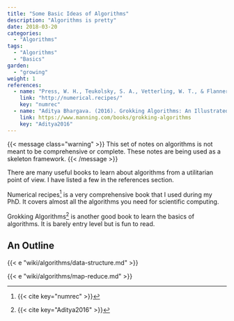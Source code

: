```yaml
---
title: "Some Basic Ideas of Algorithms"
description: "Algorithms is pretty"
date: 2018-03-20
categories:
  - "Algorithms"
tags:
  - "Algorithms"
  - "Basics"
garden:
  - "growing"
weight: 1
references:
  - name: "Press, W. H., Teukolsky, S. A., Vetterling, W. T., & Flannery, B. P. (2544). Numerical Recipes (3rd Editio). Cambridge University Press."
    link: "http://numerical.recipes/"
    key: "numrec"
  - name: "Aditya Bhargava. (2016). Grokking Algorithms: An Illustrated Guide for Programmers and Other Curious People. Manning Publications."
    link: https://www.manning.com/books/grokking-algorithms
    key: "Aditya2016"
---
```


{{< message class="warning" >}}
This set of notes on algorithms is not meant to be comprehensive or complete. These notes are being used as a skeleton framework.
{{< /message >}}

There are many useful books to learn about algorithms from a utilitarian point of view. I have listed a few in the references section.

Numerical recipes[^numrec] is a very comprehensive book that I used during my PhD. It covers almost all the algorithms you need for scientific computing.

Grokking Algorithms[^Aditya2016] is another good book to learn the basics of algorithms. It is barely entry level but is fun to read.


## An Outline


{{< e "wiki/algorithms/data-structure.md" >}}

{{< e "wiki/algorithms/map-reduce.md" >}}




[^numrec]: {{< cite key="numrec" >}}
[^Aditya2016]: {{< cite key="Aditya2016" >}}